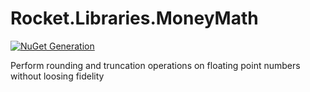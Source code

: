 # Rocket.Libraries.MoneyMath

[![NuGet Generation](https://github.com/rocket-libs/Rocket.Libraries.MoneyMath/actions/workflows/publish.yml/badge.svg?branch=master)](https://github.com/rocket-libs/Rocket.Libraries.MoneyMath/actions/workflows/publish.yml)

Perform rounding and truncation operations on floating point numbers without loosing fidelity